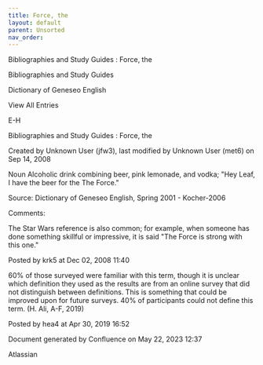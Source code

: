 ```yaml
---
title: Force, the
layout: default
parent: Unsorted
nav_order:
---
```


Bibliographies and Study Guides : Force, the

Bibliographies and Study Guides

Dictionary of Geneseo English

View All Entries

E-H

Bibliographies and Study Guides : Force, the

Created by  Unknown User (jfw3), last modified by  Unknown User (met6) on Sep 14, 2008

Noun Alcoholic drink combining beer, pink lemonade, and vodka; &quot;Hey Leaf, I have the beer for the The Force.&quot;

Source: Dictionary of Geneseo English, Spring 2001 - Kocher-2006

Comments:

The Star Wars reference is also common; for example, when someone has done something skillful or impressive, it is said &quot;The Force is strong with this one.&quot;

Posted by krk5 at Dec 02, 2008 11:40

60% of those surveyed were familiar with this term, though it is unclear which definition they used as the results are from an online survey that did not distinguish between definitions. This is something that could be improved upon for future surveys. 40% of participants could not define this term. (H. Ali, A-F, 2019)

Posted by hea4 at Apr 30, 2019 16:52

Document generated by Confluence on May 22, 2023 12:37

Atlassian
